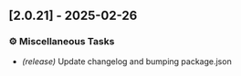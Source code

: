 ## [2.0.21] - 2025-02-26

### ⚙️ Miscellaneous Tasks

- *(release)* Update changelog and bumping package.json

<!-- generated by git-cliff -->

